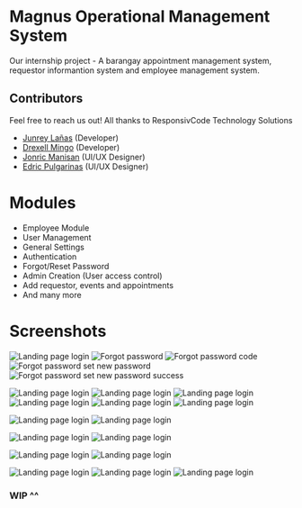 # Magnus Operational Management System

Our internship project - A barangay appointment management system, requestor informantion system and employee management system.

## Contributors

Feel free to reach us out! All thanks to ResponsivCode Technology Solutions

- [Junrey Lañas](https://www.facebook.com/profile.php?id=100010980994040) (Developer)
- [Drexell Mingo](https://www.facebook.com/Drexell.John27) (Developer)
- [Jonric Manisan](https://www.facebook.com/riczy.08) (UI/UX Designer)
- [Edric Pulgarinas](https://www.facebook.com/edric.pulgarinas.9) (UI/UX Designer)

# Modules

- Employee Module
- User Management
- General Settings
- Authentication
- Forgot/Reset Password
- Admin Creation (User access control)
- Add requestor, events and appointments
- And many more

# Screenshots

![Landing page login](screenschots/auth_login.png)
![Forgot password](screenschots/auth_forgot_password.png)
![Forgot password code](screenschots/auth_forgot_password_code.png)
![Forgot password set new password](screenschots/auth_forgot_password_set_new_password.png)
![Forgot password set new password success](screenschots/auth_password_reset_success.png)

![Landing page login](screenschots/appointment_create.png)
![Landing page login](screenschots/appointment_schedule_status.png)
![Landing page login](screenschots/clients_list.png)
![Landing page login](screenschots/appointment_history.png)
![Landing page login](screenschots/appointments_analytics.png)
![Landing page login](screenschots/appointments_list.png)

![Landing page login](screenschots/employee_add.png)
![Landing page login](screenschots/employee_list.png)

![Landing page login](screenschots/calendar_sched.png)
![Landing page login](screenschots/calendar_view.png)

![Landing page login](screenschots/requestor_add.png)
![Landing page login](screenschots/user_list.png)

![Landing page login](screenschots/general_settings.png)
![Landing page login](screenschots/general_settings_update_password.png)
![Landing page login](screenschots/general_settings_update_password_success.png)

### WIP ^^
